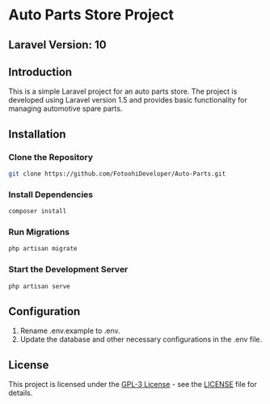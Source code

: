 # Auto Parts Store Project

## Laravel Version: 10

## Introduction
This is a simple Laravel project for an auto parts store. The project is developed using Laravel version 1.5 and provides basic functionality for managing automotive spare parts.

## Installation

### Clone the Repository

```bash
git clone https://github.com/FotoohiDeveloper/Auto-Parts.git
```

### Install Dependencies

```bash
composer install
```

### Run Migrations

```bash
php artisan migrate
```

### Start the Development Server

```bash
php artisan serve
```

## Configuration

1. Rename .env.example to .env.
2. Update the database and other necessary configurations in the .env file.


## License

This project is licensed under the [GPL-3 License](LICENSE) - see the [LICENSE](LICENSE) file for details.
